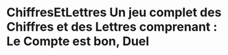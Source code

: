 # ChiffresEtLettres Un jeu complet des Chiffres et des Lettres comprenant : Le Compte est bon, Duel 
